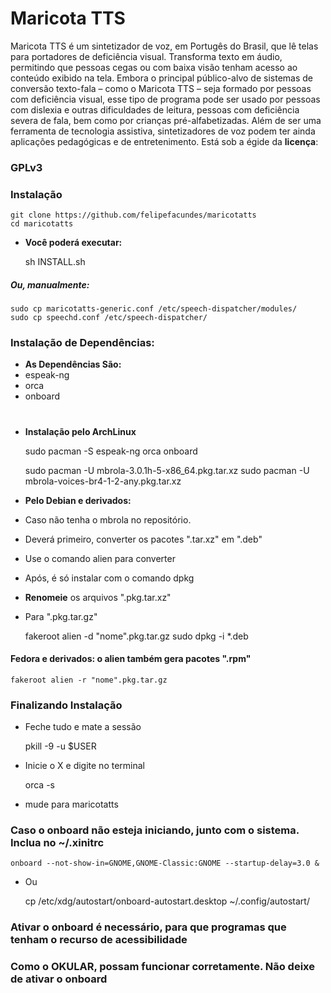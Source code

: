 # Maricota TTS

Maricota TTS é um sintetizador de voz, em Portugês do Brasil, que lê telas para portadores de deficiência visual. Transforma texto em áudio, permitindo que pessoas cegas ou com baixa visão tenham acesso ao conteúdo exibido na tela. Embora o principal público-alvo de sistemas de conversão texto-fala – como o Maricota TTS – seja formado por pessoas com deficiência visual, esse tipo de programa pode ser usado por pessoas com dislexia e outras dificuldades de leitura, pessoas com deficiência severa de fala, bem como por crianças pré-alfabetizadas. Além de ser uma ferramenta de tecnologia assistiva, sintetizadores de voz podem ter ainda aplicações pedagógicas e de entretenimento.
Está sob a égide da **licença**:
### GPLv3

### Instalação

    git clone https://github.com/felipefacundes/maricotatts
    cd maricotatts
    
 - **Você poderá executar:**
 
    sh INSTALL.sh
    
##### Ou, manualmente:

    sudo cp maricotatts-generic.conf /etc/speech-dispatcher/modules/
    sudo cp speechd.conf /etc/speech-dispatcher/
    

### Instalação de Dependências:

 - **As Dependências São:**
 - espeak-ng
 - orca
 - onboard

# 
 - **Instalação pelo ArchLinux**
 
    sudo pacman -S espeak-ng orca onboard
 

    sudo pacman -U mbrola-3.0.1h-5-x86_64.pkg.tar.xz
    sudo pacman -U mbrola-voices-br4-1-2-any.pkg.tar.xz


 - **Pelo Debian e derivados:**
 - Caso não tenha o mbrola no repositório.
 - Deverá primeiro, converter os pacotes ".tar.xz" em ".deb"
 - Use o comando alien para converter
 - Após, é só instalar com o comando dpkg
 - **Renomeie** os arquivos ".pkg.tar.xz"
 - Para ".pkg.tar.gz"

    fakeroot alien -d "nome".pkg.tar.gz
    sudo dpkg -i *.deb

#### Fedora e derivados: o alien também gera pacotes ".rpm"

    fakeroot alien -r "nome".pkg.tar.gz
    
### Finalizando Instalação

 - Feche tudo e mate a sessão
 
    pkill -9 -u $USER

 - Inicie o X e digite no terminal
 
    orca -s

 - mude para maricotatts
 
### Caso o onboard não esteja iniciando, junto com o sistema. Inclua no ~/.xinitrc

    onboard --not-show-in=GNOME,GNOME-Classic:GNOME --startup-delay=3.0 &
    
 - Ou
   
    cp /etc/xdg/autostart/onboard-autostart.desktop ~/.config/autostart/
    
### Ativar o onboard é necessário, para que programas que tenham o recurso de acessibilidade ###
### Como o OKULAR, possam funcionar corretamente. Não deixe de ativar o onboard ###
    
